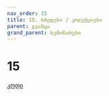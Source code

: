 ```yaml
---
nav_order: 15
title: 15. სრედები / კოლექციები
parent: გვანცა
grand_parent: სემინარები
---
```


# 15

[კოდი](https://github.com/Freeuni-Lekva/oop-2021/tree/main/Content/Seminars/Gvantsa/15)
